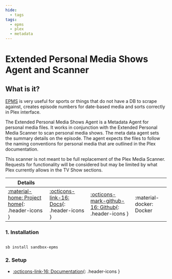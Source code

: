 ```yaml
---
hide:
  - tags
tags:
  - epms
  - plex
  - metadata
---
```


# Extended Personal Media Shows Agent and Scanner

## What is it?

[EPMS](https://bitbucket.org/mjarends/extendedpersonalmedia-agent.bundle/src/master/) is very useful for sports or things that do not have a DB to scrape against, creates episode numbers for date-based media and sorts correctly in Plex interface.

The Extended Personal Media Shows Agent is a Metadata Agent for personal media files. It works in conjunction with the Extended Personal Media Scanner to scan personal media shows. The meta data agent sets the summary details on the episode. The agent expects the files to follow the naming conventions for personal media that are outlined in the Plex documentation.

This scanner is not meant to be full replacement of the Plex Media Scanner. Requests for functionality will be considered but may be limited by what Plex currently allows in the TV Show sections.

| Details     |             |             |             |
|-------------|-------------|-------------|-------------|
| [:material-home: Project home](https://bitbucket.org/mjarends/extendedpersonalmedia-agent.bundle/src/master/){: .header-icons } | [:octicons-link-16: Docs](https://bitbucket.org/mjarends/extendedpersonalmedia-agent.bundle/src/master/){: .header-icons } | [:octicons-mark-github-16: Github](https://bitbucket.org/mjarends/extendedpersonalmedia-agent.bundle/src/master/){: .header-icons } | :material-docker: Docker |

### 1. Installation

``` shell

sb install sandbox-epms

```

### 2. Setup

- [:octicons-link-16: Documentation](https://bitbucket.org/mjarends/extendedpersonalmedia-agent.bundle/src/master/){: .header-icons }
